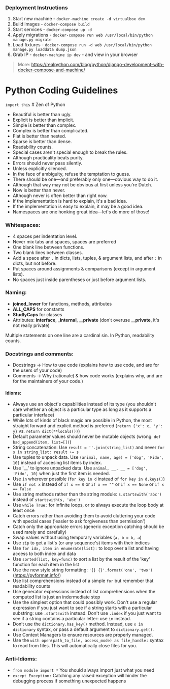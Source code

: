 ### Deployment Instructions

1. Start new machine - `docker-machine create -d virtualbox dev`
1. Build images - `docker-compose build`
1. Start services - `docker-compose up -d`
1. Apply migrations - `docker-compose run web /usr/local/bin/python manage.py migrate`
1. Load fixtures - `docker-compose run -d web /usr/local/bin/python manage.py loaddata dump.json`
1. Grab IP - `docker-machine ip dev` - and view in your browser  

> More: https://realpython.com/blog/python/django-development-with-docker-compose-and-machine/

# Python Coding Guidelines

`import this`  # Zen of Python

- Beautiful is better than ugly.
- Explicit is better than implicit.
- Simple is better than complex.
- Complex is better than complicated.
- Flat is better than nested.
- Sparse is better than dense.
- Readability counts.
- Special cases aren't special enough to break the rules.
- Although practicality beats purity.
- Errors should never pass silently.
- Unless explicitly silenced.
- In the face of ambiguity, refuse the temptation to guess.
- There should be one—and preferably only one—obvious way to do it.
- Although that way may not be obvious at first unless you're Dutch.
- Now is better than never.
- Although never is often better than right now.
- If the implementation is hard to explain, it's a bad idea.
- If the implementation is easy to explain, it may be a good idea.
- Namespaces are one honking great idea—let's do more of those!


### Whitespaces:
- 4 spaces per indentation level.
- Never mix tabs and spaces, spaces are preferred
- One blank line between functions.
- Two blank lines between classes.
- Add a space after `,` in dicts, lists, tuples, & argument lists, and after `:` in dicts, but not before.
- Put spaces around assignments & comparisons (except in argument lists).
- No spaces just inside parentheses or just before argument lists.

### Naming:
- __joined_lower__ for functions, methods, attributes
- __ALL_CAPS__ for constants
- __StudlyCaps__ for classes
- Attributes: __interface__, ___internal__, ____private__  (don't overuse ____private__, it's not really private)

Multiple statements on one line are a cardinal sin. In Python, readability counts.

### Docstrings and comments:
- Docstrings -> How to use code (explains how to use code, and are for the users of your code)
- Comments -> Why (rationale) & how code works (explains why, and are for the maintainers of your code.)

#### Idioms:
- Always use an object's capabilities instead of its type (you shouldn't care whether an object is a particular type as long as it supports a particular interface)
- While lots of kinds of black magic are possible in Python, the most straight forward and explicit method is preferred (`return {'x': x, 'y': y}` vs. `return dict(**locals())`)
- Default parameter values should never be mutable objects (wrong: `def bad_append(item, list=[])`)
- String concatenation: Use `result = ''.join(string_list)` and never `for s in string_list: result += s`
- Use tuples to unpack data. Use `(animal, name, age) = ['dog', 'Fido', 10]` instead of accesing list items by index.
- Use '__' to ignore unpacked data. Use `animal, __, __ = ['dog', 'Fido', 10]` when just the first item is needed.
- Use `in` wherever possible (`for key in d` instead of `for key in d.keys()`)
- Use `if not x` instead of `if x == 0` or `if x == ""` or `if x == None` or `if x == False`
- Use string methods rather than the string module: `s.startswith('abc')` instead of `startswith(s, 'abc')`
- Use `while True:` for infinite loops, or to always execute the loop body at least once
- Catch errors rather than avoiding them to avoid cluttering your code with special cases ('easier to ask forgiveness than permission')
- Catch only the appropriate errors (generic exception catching should be used rarely and carefully)
- Swap values without using temporary variables (`a, b = b, a`)
- Use `zip` to get a list's (or any sequence's) items with their indices
- Use `for idx, item in enumerate(list):` to loop over a list and having access to both index and data
- Use `sorted(list, key=func)` to sort a list by the result of the 'key' function for each item in the list
- Use the new style string formatting: `'{} {}'.format('one', 'two')` (https://pyformat.info/)
- Use list comprehensions instead of a simple `for` but remember that readability counts
- Use generator expressions instead of list comprehensions when the computed list is just an indermediate step
- Use the simplest option that could possibly work. Don't use a regular expression if you just want to see if a string starts with a particular substring: use `.startswith` instead. Don't use `.index` if you just want to see if a string contains a particular letter: use `in` instead.
- Don’t use the `dictionary.has_key()` method. Instead, use `x in dictionary` syntax, or pass a default argument to `dictionary.get()`.
- Use Context Managers to ensure resources are properly managed.
- Use the `with open(path_to_file, access_mode) as file_handle:` syntax to read from files. This will automatically close files for you.


### Anti-Idioms:
- `from module import *` You should always import just what you need
- `except Exception:` Catching any raised exception will hinder the debugging process if something unexpected happens

